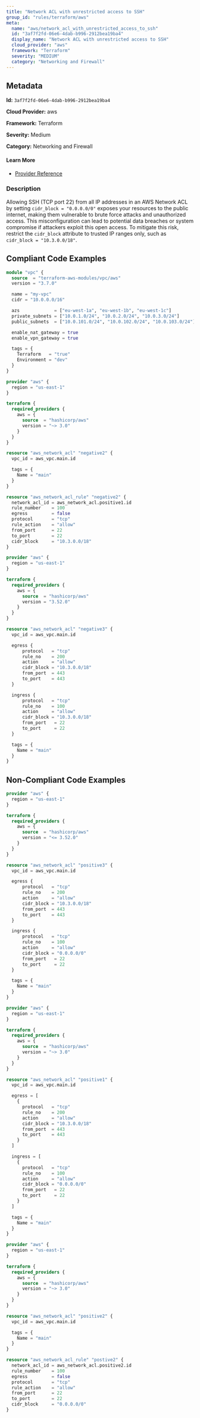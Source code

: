 ```yaml
---
title: "Network ACL with unrestricted access to SSH"
group_id: "rules/terraform/aws"
meta:
  name: "aws/network_acl_with_unrestricted_access_to_ssh"
  id: "3af7f2fd-06e6-4dab-b996-2912bea19ba4"
  display_name: "Network ACL with unrestricted access to SSH"
  cloud_provider: "aws"
  framework: "Terraform"
  severity: "MEDIUM"
  category: "Networking and Firewall"
---
```

## Metadata

**Id:** `3af7f2fd-06e6-4dab-b996-2912bea19ba4`

**Cloud Provider:** aws

**Framework:** Terraform

**Severity:** Medium

**Category:** Networking and Firewall

#### Learn More

 - [Provider Reference](https://registry.terraform.io/providers/hashicorp/aws/latest/docs/resources/network_acl)

### Description

 Allowing SSH (TCP port 22) from all IP addresses in an AWS Network ACL by setting `cidr_block = "0.0.0.0/0"` exposes your resources to the public internet, making them vulnerable to brute force attacks and unauthorized access. This misconfiguration can lead to potential data breaches or system compromise if attackers exploit this open access. To mitigate this risk, restrict the `cidr_block` attribute to trusted IP ranges only, such as `cidr_block = "10.3.0.0/18"`.


## Compliant Code Examples
```terraform
module "vpc" {
  source  = "terraform-aws-modules/vpc/aws"
  version = "3.7.0"

  name = "my-vpc"
  cidr = "10.0.0.0/16"

  azs             = ["eu-west-1a", "eu-west-1b", "eu-west-1c"]
  private_subnets = ["10.0.1.0/24", "10.0.2.0/24", "10.0.3.0/24"]
  public_subnets  = ["10.0.101.0/24", "10.0.102.0/24", "10.0.103.0/24"]

  enable_nat_gateway = true
  enable_vpn_gateway = true

  tags = {
    Terraform   = "true"
    Environment = "dev"
  }
}

```

```terraform
provider "aws" {
  region = "us-east-1"
}

terraform {
  required_providers {
    aws = {
      source  = "hashicorp/aws"
      version = "~> 3.0"
    }
  }
}

resource "aws_network_acl" "negative2" {
  vpc_id = aws_vpc.main.id

  tags = {
    Name = "main"
  }
}

resource "aws_network_acl_rule" "negative2" {
  network_acl_id = aws_network_acl.positive1.id
  rule_number    = 100
  egress         = false
  protocol       = "tcp"
  rule_action    = "allow"
  from_port      = 22
  to_port        = 22
  cidr_block     = "10.3.0.0/18"
}

```

```terraform
provider "aws" {
  region = "us-east-1"
}

terraform {
  required_providers {
    aws = {
      source  = "hashicorp/aws"
      version = "3.52.0"
    }
  }
}

resource "aws_network_acl" "negative3" {
  vpc_id = aws_vpc.main.id

  egress {
      protocol   = "tcp"
      rule_no    = 200
      action     = "allow"
      cidr_block = "10.3.0.0/18"
      from_port  = 443
      to_port    = 443
  }

  ingress {
      protocol   = "tcp"
      rule_no    = 100
      action     = "allow"
      cidr_block = "10.3.0.0/18"
      from_port   = 22
      to_port     = 22
  }

  tags = {
    Name = "main"
  }
}

```
## Non-Compliant Code Examples
```terraform
provider "aws" {
  region = "us-east-1"
}

terraform {
  required_providers {
    aws = {
      source  = "hashicorp/aws"
      version = "<= 3.52.0"
    }
  }
}

resource "aws_network_acl" "positive3" {
  vpc_id = aws_vpc.main.id

  egress {
      protocol   = "tcp"
      rule_no    = 200
      action     = "allow"
      cidr_block = "10.3.0.0/18"
      from_port  = 443
      to_port    = 443
  }

  ingress {
      protocol   = "tcp"
      rule_no    = 100
      action     = "allow"
      cidr_block = "0.0.0.0/0"
      from_port   = 22
      to_port     = 22
  }

  tags = {
    Name = "main"
  }
}

```

```terraform
provider "aws" {
  region = "us-east-1"
}

terraform {
  required_providers {
    aws = {
      source  = "hashicorp/aws"
      version = "~> 3.0"
    }
  }
}

resource "aws_network_acl" "positive1" {
  vpc_id = aws_vpc.main.id

  egress = [
    {
      protocol   = "tcp"
      rule_no    = 200
      action     = "allow"
      cidr_block = "10.3.0.0/18"
      from_port  = 443
      to_port    = 443
    }
  ]

  ingress = [
    {
      protocol   = "tcp"
      rule_no    = 100
      action     = "allow"
      cidr_block = "0.0.0.0/0"
      from_port   = 22
      to_port     = 22
    }
  ]

  tags = {
    Name = "main"
  }
}

```

```terraform
provider "aws" {
  region = "us-east-1"
}

terraform {
  required_providers {
    aws = {
      source  = "hashicorp/aws"
      version = "~> 3.0"
    }
  }
}

resource "aws_network_acl" "positive2" {
  vpc_id = aws_vpc.main.id

  tags = {
    Name = "main"
  }
}

resource "aws_network_acl_rule" "postive2" {
  network_acl_id = aws_network_acl.positive2.id
  rule_number    = 100
  egress         = false
  protocol       = "tcp"
  rule_action    = "allow"
  from_port      = 22
  to_port        = 22
  cidr_block     = "0.0.0.0/0"
}

```